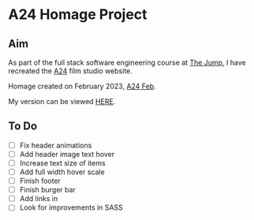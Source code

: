 # A24 Homage Project

## Aim

As part of the full stack software engineering course at [The Jump](https://www.thejump.tech/), I have recreated the [A24](https://a24films.com/) film studio website.

Homage created on February 2023, [A24 Feb](https://web.archive.org/web/20230205011801/https://a24films.com/).

My version can be viewed [HERE](https://jump-a24-homage.netlify.app/).

## To Do

- [ ] Fix header animations
- [ ] Add header image text hover
- [ ] Increase text size of items
- [ ] Add full width hover scale
- [ ] Finish footer
- [ ] Finish burger bar
- [ ] Add links in
- [ ] Look for improvements in SASS
